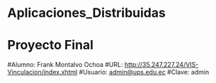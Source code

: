 # Aplicaciones_Distribuidas
# Proyecto Final
#Alumno: Frank Montalvo Ochoa
#URL:
	http://35.247.227.24/VIS-Vinculacion/index.xhtml
#Usuario: admin@ups.edu.ec
#Clave: admin
